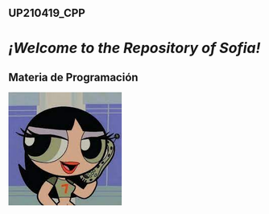 ## UP210419_CPP
# ***¡Welcome to the Repository of Sofia!***
## Materia de Programación 

![Imagen](/imagenes/descarga.jpeg)
